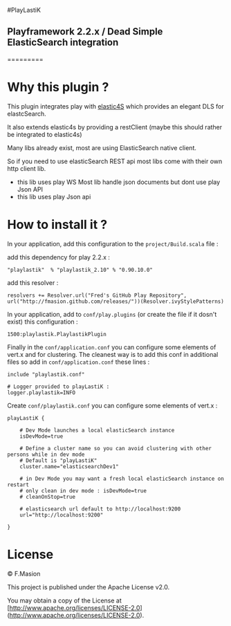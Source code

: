 #PlayLastiK

## Playframework 2.2.x / Dead Simple ElasticSearch integration

=========

# Why this plugin ?

This plugin integrates play with [elastic4S](https://github.com/sksamuel/elastic4s) which provides an elegant DLS for elastcSearch.

It also extends elastic4s by providing a restClient (maybe this should rather be integrated to elastic4s)

Many libs already exist, most are using ElasticSearch native client. 

So if you need to use elasticSearch REST api most libs come with their own http client lib. 
	
- this lib uses play WS
Most lib handle json documents but dont use play Json API
- this lib uses play Json api	


# How to install it ?

In your application, add this configuration to the `project/Build.scala` file :

add this dependency for play 2.2.x :

	"playlastik"  % "playlastik_2.10" % "0.90.10.0"


add this resolver :

	resolvers += Resolver.url("Fred's GitHub Play Repository", url("http://fmasion.github.com/releases/"))(Resolver.ivyStylePatterns)


In your application, add to `conf/play.plugins` (or create the file if it dosn't exist) this configuration :

	1500:playlastik.PlaylastikPlugin

Finally in the `conf/application.conf` you can configure some elements of vert.x  and for clustering. The cleanest way is to add this conf in additional files so add in `conf/application.conf` these lines :
	
	include "playlastik.conf"
	
	# Logger provided to playLastiK :
	logger.playlastik=INFO

Create `conf/playlastik.conf` you can configure some elements of vert.x :
	
	playLastiK {
	
		# Dev Mode launches a local elasticSearch instance
		isDevMode=true
		
		# Define a cluster name so you can avoid clustering with other persons while in dev mode
		# Default is "playLastiK"
		cluster.name="elasticsearchDev1"
		
		# in Dev Mode you may want a fresh local elasticSearch instance on restart
		# only clean in dev mode : isDevMode=true
		# cleanOnStop=true
	
		# elasticsearch url default to http://localhost:9200
		url="http://localhost:9200"
	
	}
  

# License

© F.Masion

This project is published under the Apache License v2.0.

You may obtain a copy of the License at [http://www.apache.org/licenses/LICENSE-2.0] (http://www.apache.org/licenses/LICENSE-2.0).